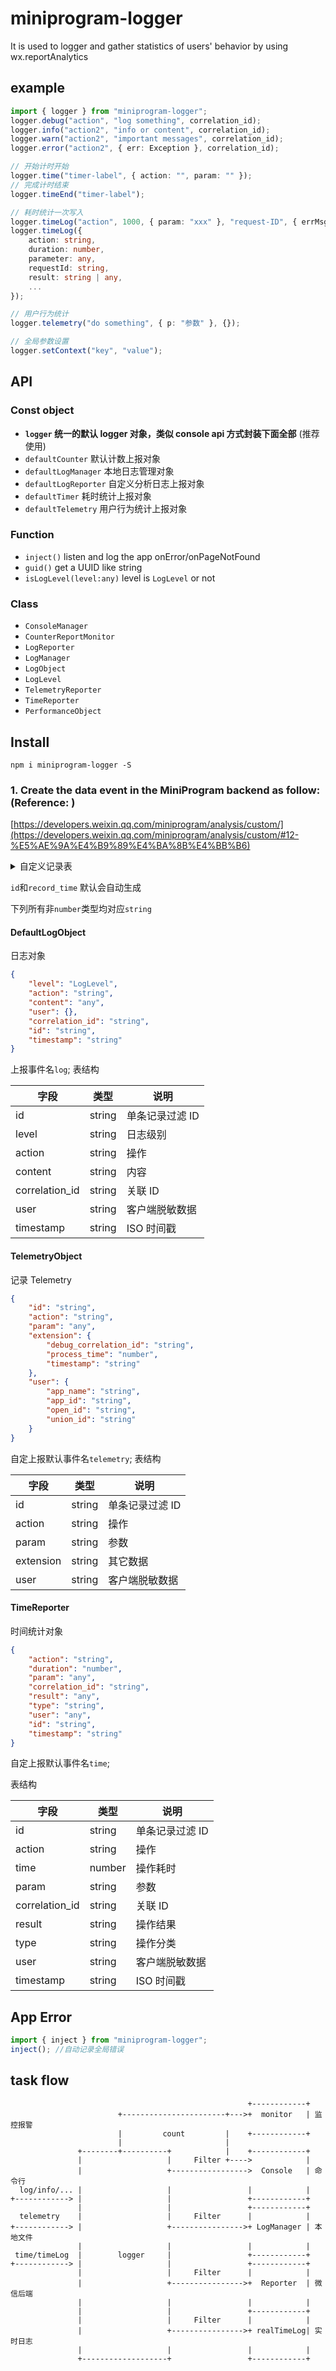 # miniprogram-logger

It is used to logger and gather statistics of users' behavior by using wx.reportAnalytics

## example

```ts
import { logger } from "miniprogram-logger";
logger.debug("action", "log something", correlation_id);
logger.info("action2", "info or content", correlation_id);
logger.warn("action2", "important messages", correlation_id);
logger.error("action2", { err: Exception }, correlation_id);

// 开始计时开始
logger.time("timer-label", { action: "", param: "" });
// 完成计时结束
logger.timeEnd("timer-label");

// 耗时统计一次写入
logger.timeLog("action", 1000, { param: "xxx" }, "request-ID", { errMsg: "" },"type");
logger.timeLog({
    action: string,
    duration: number,
    parameter: any,
    requestId: string,
    result: string | any,
    ...
});

// 用户行为统计
logger.telemetry("do something", { p: "参数" }, {});

// 全局参数设置
logger.setContext("key", "value");
```

## API

### Const object

-   **`logger` 统一的默认 logger 对象，类似 console api 方式封装下面全部** (推荐使用)
-   `defaultCounter` 默认计数上报对象
-   `defaultLogManager` 本地日志管理对象
-   `defaultLogReporter` 自定义分析日志上报对象
-   `defaultTimer` 耗时统计上报对象
-   `defaultTelemetry` 用户行为统计上报对象

### Function

-   `inject()` listen and log the app onError/onPageNotFound
-   `guid()` get a UUID like string
-   `isLogLevel(level:any)` level is `LogLevel` or not

### Class

-   `ConsoleManager`
-   `CounterReportMonitor`
-   `LogReporter`
-   `LogManager`
-   `LogObject`
-   `LogLevel`
-   `TelemetryReporter`
-   `TimeReporter`
-   `PerformanceObject`

## Install

`npm i miniprogram-logger -S`

### 1. Create the data event in the MiniProgram backend as follow:(Reference: )

[https://developers.weixin.qq.com/miniprogram/analysis/custom/](https://developers.weixin.qq.com/miniprogram/analysis/custom/#12-%E5%AE%9A%E4%B9%89%E4%BA%8B%E4%BB%B6)

<details>

<summary>自定义记录表
</summary>

-   ![log](https://user-images.githubusercontent.com/6290356/56664307-7ac2c800-66da-11e9-8d65-2d0a1ec6d38b.png)
-   ![telemetry](https://user-images.githubusercontent.com/6290356/50898526-666bff80-144a-11e9-84e1-c85d6259255e.png)
-   ![time](https://user-images.githubusercontent.com/6290356/57513891-e6936a80-7341-11e9-84e3-266d6ad5c3d8.png)

</details>

`id`和`record_time` 默认会自动生成

下列所有非`number`类型均对应`string`

#### DefaultLogObject

日志对象

```json
{
    "level": "LogLevel",
    "action": "string",
    "content": "any",
    "user": {},
    "correlation_id": "string",
    "id": "string",
    "timestamp": "string"
}
```

上报事件名`log`;
表结构

| 字段           | 类型   | 说明            |
| -------------- | ------ | --------------- |
| id             | string | 单条记录过滤 ID |
| level          | string | 日志级别        |
| action         | string | 操作            |
| content        | string | 内容            |
| correlation_id | string | 关联 ID         |
| user           | string | 客户端脱敏数据  |
| timestamp      | string | ISO 时间戳      |

#### TelemetryObject

记录 Telemetry

```json
{
    "id": "string",
    "action": "string",
    "param": "any",
    "extension": {
        "debug_correlation_id": "string",
        "process_time": "number",
        "timestamp": "string"
    },
    "user": {
        "app_name": "string",
        "app_id": "string",
        "open_id": "string",
        "union_id": "string"
    }
}
```

自定上报默认事件名`telemetry`;
表结构

| 字段      | 类型   | 说明            |
| --------- | ------ | --------------- |
| id        | string | 单条记录过滤 ID |
| action    | string | 操作            |
| param     | string | 参数            |
| extension | string | 其它数据        |
| user      | string | 客户端脱敏数据  |

#### TimeReporter

时间统计对象

```json
{
    "action": "string",
    "duration": "number",
    "param": "any",
    "correlation_id": "string",
    "result": "any",
    "type": "string",
    "user": "any",
    "id": "string",
    "timestamp": "string"
}
```

自定上报默认事件名`time`;

表结构

| 字段           | 类型   | 说明            |
| -------------- | ------ | --------------- |
| id             | string | 单条记录过滤 ID |
| action         | string | 操作            |
| time           | number | 操作耗时        |
| param          | string | 参数            |
| correlation_id | string | 关联 ID         |
| result         | string | 操作结果        |
| type           | string | 操作分类        |
| user           | string | 客户端脱敏数据  |
| timestamp      | string | ISO 时间戳      |

## App Error

```js
import { inject } from "miniprogram-logger";
inject(); //自动记录全局错误
```

## task flow

```
                                                     +------------+
                        +-----------------------+--->+  monitor   | 监控报警
                        |         count         |    +------------+
                        |                       |
               +--------+----------+            |    +------------+
               |                   |     Filter +---->            |
               |                   +----------------->  Console   | 命令行
  log/info/... |                   |                 |            |
+------------> |                   |                 +------------+
               |                   |                 +------------+
  telemetry    |                   |     Filter      |            |
+------------> |                   +---------------->+ LogManager | 本地文件
               |                   |                 |            |
 time/timeLog  |        logger     |                 +------------+
+------------> |                   |                 +------------+
               |                   |     Filter      |            |
               |                   +---------------->+  Reporter  | 微信后端
               |                   |                 |            |
               |                   |                 +------------+
               |                   |     Filter      |            |
               |                   +---------------->+ realTimeLog| 实时日志
               |                   |                 |            |
               +-------------------+                 +------------+
```

